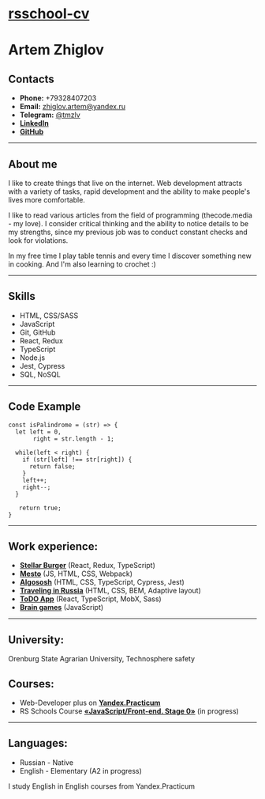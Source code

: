 # __[rsschool-cv](https://zhig1ov.github.io/rsschool-cv/)__

# __Artem Zhiglov__

## __Contacts__

* __Phone:__ +79328407203
* __Email:__ zhiglov.artem@yandex.ru
* __Telegram:__ [@tmzlv](https://t.me/tmzlv)
* __[LinkedIn](https://www.linkedin.com/in/zhig1ov)__
* __[GitHub](https://github.com/zhig1ov)__

------------------------- 

## About me

I like to create things that live on the internet. Web development attracts with a variety of tasks, rapid development and the ability to make people's lives more comfortable. 

I like to read various articles from the field of programming (thecode.media - my love). I consider critical thinking and the ability to notice details to be my strengths, since my previous job was to conduct constant checks and look for violations. 

In my free time I play table tennis and every time I discover something new in cooking. And I'm also learning to crochet :)

------------------------- 

## Skills

* HTML, CSS/SASS
* JavaScript
* Git, GitHub
* React, Redux
* TypeScript
* Node.js
* Jest, Cypress
* SQL, NoSQL

------------------------- 

## Code Example

    const isPalindrome = (str) => {
      let left = 0,
           right = str.length - 1;

      while(left < right) {
        if (str[left] !== str[right]) {
          return false;
        }
        left++;
        right--;
      }

       return true;
    }

------------------------- 

## Work experience:

* __[Stellar Burger](https://github.com/zhig1ov/react-burger)__ (React, Redux, TypeScript)
* __[Mesto](https://github.com/zhig1ov/mesto-project)__ (JS, HTML, CSS, Webpack)
* __[Algososh](https://github.com/zhig1ov/algososh)__ (HTML, CSS, TypeScript, Cypress, Jest)
* __[Traveling in Russia](https://github.com/zhig1ov/russian-travel)__ (HTML, CSS, BEM, Adaptive layout)
* __[ToDO App](https://github.com/zhig1ov/todo-app)__ (React, TypeScript, MobX, Sass)
* __[Brain games](https://github.com/zhig1ov/Brain-games)__ (JavaScript)

------------------------- 

## University: 

Orenburg State Agrarian University, Technosphere safety

## Courses:

* Web-Developer plus on __[Yandex.Practicum](https://practicum.yandex.ru/web-plus/)__
* RS Schools Course __[«JavaScript/Front-end. Stage 0»](https://rs.school/js-stage0/)__ (in progress)

------------------------- 

## Languages:

* Russian - Native
* English - Elementary (A2 in progress)

I study English in English courses from Yandex.Practicum
